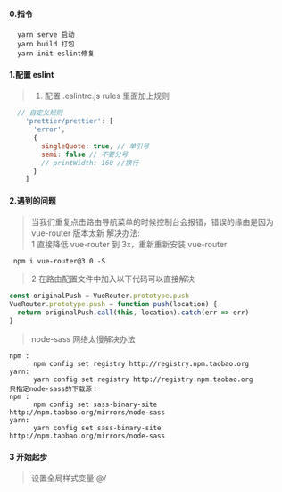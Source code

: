 #### 0.指令

```text
  yarn serve 启动
  yarn build 打包
  yarn init eslint修复
```

#### 1.配置 eslint

> 1. 配置 .eslintrc.js rules 里面加上规则<br>

```js
  // 自定义规则
    'prettier/prettier': [
      'error',
      {
        singleQuote: true, // 单引号
        semi: false // 不要分号
        // printWidth: 160 //换行
      }
    ]
```

#### 2.遇到的问题

> 当我们重复点击路由导航菜单的时候控制台会报错，错误的缘由是因为 vue-router 版本太新
> 解决办法:<br>
> 1 直接降低 vue-router 到 3x，重新重新安装 vue-router<br>

```text
 npm i vue-router@3.0 -S
```

> 2 在路由配置文件中加入以下代码可以直接解决

```js
const originalPush = VueRouter.prototype.push
VueRouter.prototype.push = function push(location) {
  return originalPush.call(this, location).catch(err => err)
}
```

> node-sass 网络太慢解决办法<br>

```
npm :
      npm config set registry http://registry.npm.taobao.org
yarn:
      yarn config set registry http://registry.npm.taobao.org
只指定node-sass的下载源：
npm :
      npm config set sass-binary-site http://npm.taobao.org/mirrors/node-sass
yarn:
      yarn config set sass-binary-site http://npm.taobao.org/mirrors/node-sass
```

#### 3 开始起步

> 设置全局样式变量 @/
